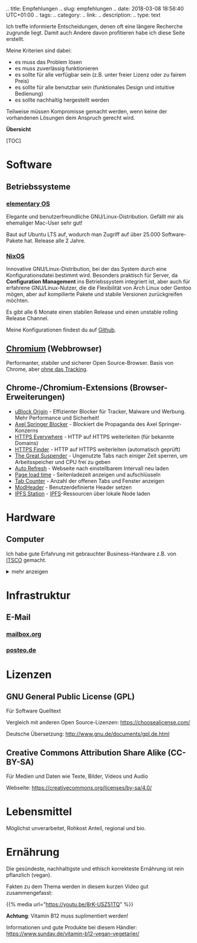 .. title: Empfehlungen
.. slug: empfehlungen
.. date: 2018-03-08 18:56:40 UTC+01:00
.. tags:
.. category:
.. link:
.. description:
.. type: text

Ich treffe informierte Entscheidungen, denen oft eine längere Recherche zugrunde liegt. Damit auch Andere davon profitieren habe ich diese Seite erstellt.

Meine Kriterien sind dabei:

- es muss das Problem lösen
- es muss zuverlässig funktionieren
- es sollte für alle verfügbar sein (z.B. unter freier Lizenz oder zu fairem Preis)
- es sollte für alle benutzbar sein (funktionales Design und intuitive Bedienung)
- es sollte nachhaltig hergestellt werden

Teilweise müssen Kompromisse gemacht werden, wenn keine der vorhandenen Lösungen dem Anspruch gerecht wird.

**Übersicht**

[TOC]

# Software

## Betriebssysteme

### [elementary OS](https://elementary.io/)

Elegante und benutzerfreundliche GNU/Linux-Distribution. Gefällt mir als ehemaliger Mac-User sehr gut!

Baut auf Ubuntu LTS auf, wodurch man Zugriff auf über 25.000 Software-Pakete hat. Release alle 2 Jahre.

### [NixOS](https://nixos.org/)

Innovative GNU/Linux-Distribution, bei der das System durch eine Konfigurationsdatei bestimmt wird. Besonders praktisch für Server, da **Configuration Management** ins Betriebssystem integriert ist, aber auch für erfahrene GNU/Linux-Nutzer, die die Flexibilität von Arch Linux oder Gentoo mögen, aber auf kompilierte Pakete und stabile Versionen zurückgreifen möchten.

Es gibt alle 6 Monate einen stabilen Release und einen unstable rolling Release Channel.

Meine Konfigurationen findest du auf [Github](https://github.com/davidak/nixos-config).

## [Chromium](https://www.chromium.org/Home) (Webbrowser)

Performanter, stabiler und sicherer Open Source-Browser. Basis von Chrome, aber [ohne das Tracking](https://de.wikipedia.org/wiki/Chromium_(Browser)#Unterschiede_zu_Google_Chrome).

## Chrome-/Chromium-Extensions (Browser-Erweiterungen)

- [uBlock Origin](https://chrome.google.com/webstore/detail/ublock-origin/cjpalhdlnbpafiamejdnhcphjbkeiagm) - Effizienter Blocker für Tracker, Malware und Werbung. Mehr Performance und Sicherheit!
- [Axel Springer Blocker](https://chrome.google.com/webstore/detail/axel-springer-blocker-asb/cbnipbdpgcncaghphljjicfgmkonflee) - Blockiert die Propaganda des Axel Springer-Konzerns
- [HTTPS Everywhere](https://chrome.google.com/webstore/detail/https-everywhere/gcbommkclmclpchllfjekcdonpmejbdp) - HTTP auf HTTPS weiterleiten (für bekannte Domains)
- [HTTPS Finder](https://chrome.google.com/webstore/detail/https-finder/fmbbgedgoimcifgdghmifpnpcfaioena) - HTTP auf HTTPS weiterleiten (automatisch geprüft)
- [The Great Suspender](https://chrome.google.com/webstore/detail/the-great-suspender/klbibkeccnjlkjkiokjodocebajanakg) - Ungenutzte Tabs nach einiger Zeit sperren, um Arbeitsspeicher und CPU frei zu geben
- [Auto Refresh](https://chrome.google.com/webstore/detail/auto-refresh/ifooldnmmcmlbdennkpdnlnbgbmfalko) - Webseite nach einstellbarem Intervall neu laden
- [Page load time](https://chrome.google.com/webstore/detail/page-load-time/fploionmjgeclbkemipmkogoaohcdbig) - Seitenladezeit anzeigen und aufschlüsseln
- [Tab Counter](https://chrome.google.com/webstore/detail/tab-counter/feeoiklfggbaibpdhkkngbpkppdmcjal) - Anzahl der offenen Tabs und Fenster anzeigen
- [ModHeader](https://chrome.google.com/webstore/detail/modheader/idgpnmonknjnojddfkpgkljpfnnfcklj) - Benutzerdefinierte Header setzen
- [IPFS Station](https://chrome.google.com/webstore/detail/ipfs-station/kckhgoigikkadogfdiojcblegfhdnjei) - [IPFS](https://ipfs.io/)-Ressourcen über lokale Node laden

# Hardware

## Computer

Ich habe gute Erfahrung mit gebrauchter Business-Hardware z.B. von [ITSCO](https://www.itsco.de/) gemacht.

<details>
<summary>mehr anzeigen</summary>
<p>
**Pro**

- sehr günstiger Preis im Vergleich zu neuen Computern
- zuverlässig und langlebig im Gegensatz zu Consumer-Hardware

**Contra**

- nicht die aktuellste Technik
- eventuell Gebrauchsspuren
- keine Garantie
</p>
</details>

# Infrastruktur

## E-Mail

### [mailbox.org](https://mailbox.org/)

### [posteo.de](https://posteo.de/)

# Lizenzen

## GNU General Public License (GPL)

Für Software Quelltext

Vergleich mit anderen Open Source-Lizenzen: <https://choosealicense.com/>

Deutsche Übersetzung: <http://www.gnu.de/documents/gpl.de.html>

## Creative Commons Attribution Share Alike (CC-BY-SA)

Für Medien und Daten wie Texte, Bilder, Videos und Audio

Webseite: <https://creativecommons.org/licenses/by-sa/4.0/>

# Lebensmittel

Möglichst unverarbeitet, Rohkost Anteil, regional und bio.

# Ernährung

Die gesündeste, nachhaltigste und ethisch korrekteste Ernährung ist rein pflanzlich (vegan).

Fakten zu dem Thema werden in diesem kurzen Video gut zusammengefasst:

{{% media url="https://youtu.be/8rK-USZ51TQ" %}}

**Achtung**: Vitamin B12 muss suplimentiert werden!

Informationen und gute Produkte bei diesem Händler: <https://www.sunday.de/vitamin-b12-vegan-vegetarier/>
